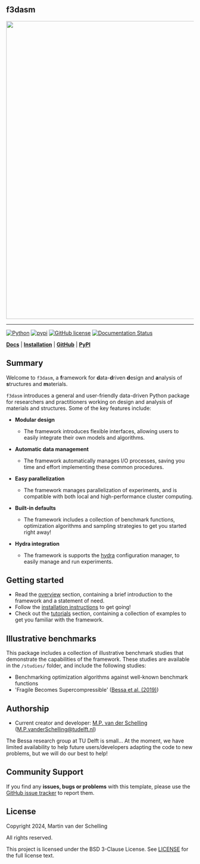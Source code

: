 f3dasm
------

<div align="center"><img src="https://raw.githubusercontent.com/bessagroup/f3dasm/main/paper/f3dasm_logo_long.png" width="800"/></div>

***

[![Python](https://img.shields.io/pypi/pyversions/f3dasm)](https://www.python.org)
[![pypi](https://img.shields.io/pypi/v/f3dasm.svg)](https://pypi.org/project/f3dasm/)
[![GitHub license](https://img.shields.io/badge/license-BSD-blue)](https://github.com/bessagroup/f3dasm)
[![Documentation Status](https://readthedocs.org/projects/f3dasm/badge/?version=latest)](https://f3dasm.readthedocs.io/en/latest/?badge=latest)

[**Docs**](https://f3dasm.readthedocs.io/)
| [**Installation**](https://f3dasm.readthedocs.io/en/latest/rst_doc_files/general/installation.html)
| [**GitHub**](https://github.com/bessagroup/f3dasm)
| [**PyPI**](https://pypi.org/project/f3dasm/)

## Summary

Welcome to `f3dasm`, a **f**ramework for **d**ata-**d**riven **d**esign and **a**nalysis of **s**tructures and **m**aterials.

`f3dasm` introduces a general and user-friendly data-driven Python package for researchers and practitioners working on design and analysis of materials and structures. Some of the key features include:

-  **Modular design** 
    - The framework introduces flexible interfaces, allowing users to easily integrate their own models and algorithms.

- **Automatic data management**
    -  The framework automatically manages I/O processes, saving you time and effort implementing these common procedures.

- **Easy parallelization**
    - The framework manages parallelization of experiments, and is compatible with both local and high-performance cluster computing.

- **Built-in defaults**
    - The framework includes a collection of benchmark functions, optimization algorithms and sampling strategies to get you started right away!

- **Hydra integration**
    - The framework is supports the [hydra](https://hydra.cc/) configuration manager, to easily manage and run experiments.

## Getting started

* Read the [overview](https://f3dasm.readthedocs.io/en/latest/rst_doc_files/general/installation.html) section, containing a brief introduction to the framework and a statement of need.
* Follow the [installation instructions](https://f3dasm.readthedocs.io/en/latest/rst_doc_files/general/installation.html) to get going!
* Check out the [tutorials](https://f3dasm.readthedocs.io/en/latest/auto_examples/index.html) section, containing a collection of examples to get you familiar with the framework.

## Illustrative benchmarks

This package includes a collection of illustrative benchmark studies that demonstrate the capabilities of the framework. These studies are available in the `/studies/` folder, and include the following studies:

- Benchmarking optimization algorithms against well-known benchmark functions
- 'Fragile Becomes Supercompressible' ([Bessa et al. (2019)](https://onlinelibrary.wiley.com/doi/full/10.1002/adma.201904845))

## Authorship

* Current creator and developer: [M.P. van der Schelling](https://github.com/mpvanderschelling/) (M.P.vanderSchelling@tudelft.nl)

The Bessa research group at TU Delft is small... At the moment, we have limited availability to help future users/developers adapting the code to new problems, but we will do our best to help!

## Community Support

If you find any **issues, bugs or problems** with this template, please use the [GitHub issue tracker](https://github.com/bessagroup/f3dasm/issues) to report them.

## License

Copyright 2024, Martin van der Schelling

All rights reserved.

This project is licensed under the BSD 3-Clause License. See [LICENSE](https://github.com/bessagroup/f3dasm/blob/main/LICENSE) for the full license text.
